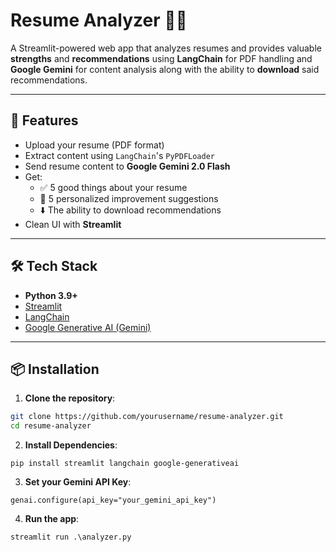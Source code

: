 # Resume Analyzer 🧠📄

A Streamlit-powered web app that analyzes resumes and provides valuable **strengths** and **recommendations** using **LangChain** for PDF handling and **Google Gemini** for content analysis along with the ability to **download** said recommendations.

---

## 🚀 Features

- Upload your resume (PDF format)
- Extract content using `LangChain`'s `PyPDFLoader`
- Send resume content to **Google Gemini 2.0 Flash**
- Get:
  - ✅ 5 good things about your resume
  - 📌 5 personalized improvement suggestions
  - ⬇️ The ability to download recommendations
- Clean UI with **Streamlit**

---

## 🛠️ Tech Stack

- **Python 3.9+**
- [Streamlit](https://streamlit.io/)
- [LangChain](https://www.langchain.com/)
- [Google Generative AI (Gemini)](https://ai.google.dev/)

---

## 📦 Installation

1. **Clone the repository**:

```bash
git clone https://github.com/yourusername/resume-analyzer.git
cd resume-analyzer
```

2. **Install Dependencies**:
```
pip install streamlit langchain google-generativeai
```

3. **Set your Gemini API Key**:
```
genai.configure(api_key="your_gemini_api_key")
```

4. **Run the app**:
```
streamlit run .\analyzer.py
```


